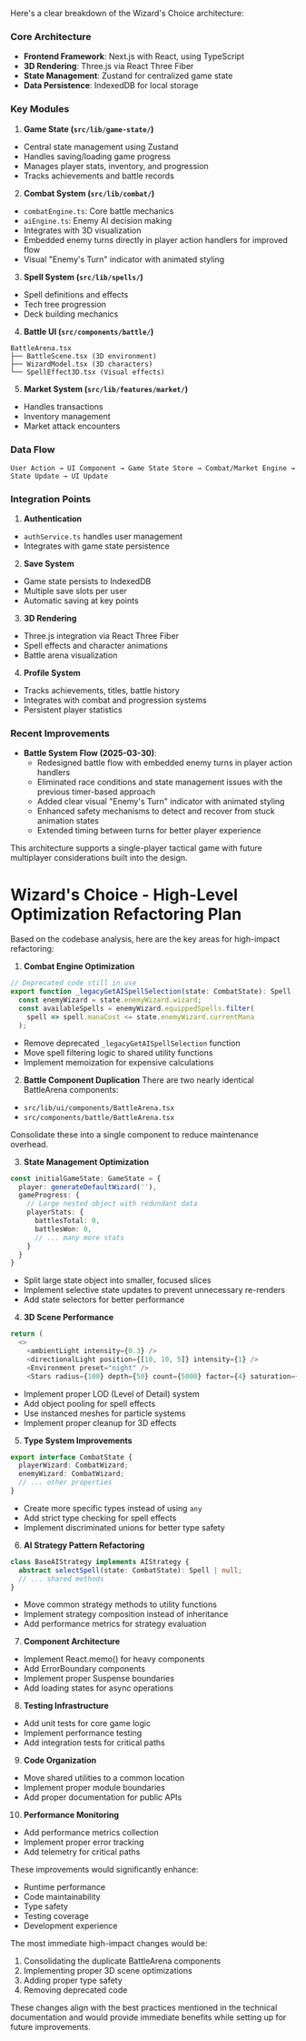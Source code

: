 Here's a clear breakdown of the Wizard's Choice architecture:

### Core Architecture
- **Frontend Framework**: Next.js with React, using TypeScript
- **3D Rendering**: Three.js via React Three Fiber
- **State Management**: Zustand for centralized game state
- **Data Persistence**: IndexedDB for local storage

### Key Modules

1. **Game State (`src/lib/game-state/`)**
- Central state management using Zustand
- Handles saving/loading game progress
- Manages player stats, inventory, and progression
- Tracks achievements and battle records

2. **Combat System (`src/lib/combat/`)**
- `combatEngine.ts`: Core battle mechanics
- `aiEngine.ts`: Enemy AI decision making
- Integrates with 3D visualization
- Embedded enemy turns directly in player action handlers for improved flow
- Visual "Enemy's Turn" indicator with animated styling

3. **Spell System (`src/lib/spells/`)**
- Spell definitions and effects
- Tech tree progression
- Deck building mechanics

4. **Battle UI (`src/components/battle/`)**
```
BattleArena.tsx
├── BattleScene.tsx (3D environment)
├── WizardModel.tsx (3D characters)
└── SpellEffect3D.tsx (Visual effects)
```

5. **Market System (`src/lib/features/market/`)**
- Handles transactions
- Inventory management
- Market attack encounters

### Data Flow
```
User Action → UI Component → Game State Store → Combat/Market Engine → State Update → UI Update
```

### Integration Points

1. **Authentication**
- `authService.ts` handles user management
- Integrates with game state persistence

2. **Save System**
- Game state persists to IndexedDB
- Multiple save slots per user
- Automatic saving at key points

3. **3D Rendering**
- Three.js integration via React Three Fiber
- Spell effects and character animations
- Battle arena visualization

4. **Profile System**
- Tracks achievements, titles, battle history
- Integrates with combat and progression systems
- Persistent player statistics

### Recent Improvements

- **Battle System Flow (2025-03-30)**: 
  - Redesigned battle flow with embedded enemy turns in player action handlers
  - Eliminated race conditions and state management issues with the previous timer-based approach
  - Added clear visual "Enemy's Turn" indicator with animated styling
  - Enhanced safety mechanisms to detect and recover from stuck animation states
  - Extended timing between turns for better player experience

This architecture supports a single-player tactical game with future multiplayer considerations built into the design.


# Wizard's Choice - High-Level Optimization Refactoring Plan

Based on the codebase analysis, here are the key areas for high-impact refactoring:

1. **Combat Engine Optimization**
````typescript path=src/lib/combat/combatEngine.ts mode=EXCERPT
// Deprecated code still in use
export function _legacyGetAISpellSelection(state: CombatState): Spell | null {
  const enemyWizard = state.enemyWizard.wizard;
  const availableSpells = enemyWizard.equippedSpells.filter(
    spell => spell.manaCost <= state.enemyWizard.currentMana
  );
````

- Remove deprecated `_legacyGetAISpellSelection` function
- Move spell filtering logic to shared utility functions
- Implement memoization for expensive calculations

2. **Battle Component Duplication**
There are two nearly identical BattleArena components:
- `src/lib/ui/components/BattleArena.tsx`
- `src/components/battle/BattleArena.tsx`

Consolidate these into a single component to reduce maintenance overhead.

3. **State Management Optimization**
````typescript path=src/lib/game-state/gameStateStore.ts mode=EXCERPT
const initialGameState: GameState = {
  player: generateDefaultWizard(''),
  gameProgress: {
    // Large nested object with redundant data
    playerStats: {
      battlesTotal: 0,
      battlesWon: 0,
      // ... many more stats
    }
  }
}
````

- Split large state object into smaller, focused slices
- Implement selective state updates to prevent unnecessary re-renders
- Add state selectors for better performance

4. **3D Scene Performance**
````typescript path=src/components/battle/BattleScene.tsx mode=EXCERPT
return (
  <>
    <ambientLight intensity={0.3} />
    <directionalLight position={[10, 10, 5]} intensity={1} />
    <Environment preset="night" />
    <Stars radius={100} depth={50} count={5000} factor={4} saturation={0} fade />
````

- Implement proper LOD (Level of Detail) system
- Add object pooling for spell effects
- Use instanced meshes for particle systems
- Implement proper cleanup for 3D effects

5. **Type System Improvements**
````typescript path=src/lib/types.ts mode=EXCERPT
export interface CombatState {
  playerWizard: CombatWizard;
  enemyWizard: CombatWizard;
  // ... other properties
}
````

- Create more specific types instead of using `any`
- Add strict type checking for spell effects
- Implement discriminated unions for better type safety

6. **AI Strategy Pattern Refactoring**
````typescript path=src/lib/combat/aiEngine.ts mode=EXCERPT
class BaseAIStrategy implements AIStrategy {
  abstract selectSpell(state: CombatState): Spell | null;
  // ... shared methods
}
````

- Move common strategy methods to utility functions
- Implement strategy composition instead of inheritance
- Add performance metrics for strategy evaluation

7. **Component Architecture**
- Implement React.memo() for heavy components
- Add ErrorBoundary components
- Implement proper Suspense boundaries
- Add loading states for async operations

8. **Testing Infrastructure**
- Add unit tests for core game logic
- Implement performance testing
- Add integration tests for critical paths

9. **Code Organization**
- Move shared utilities to a common location
- Implement proper module boundaries
- Add proper documentation for public APIs

10. **Performance Monitoring**
- Add performance metrics collection
- Implement proper error tracking
- Add telemetry for critical paths

These improvements would significantly enhance:
- Runtime performance
- Code maintainability
- Type safety
- Testing coverage
- Development experience

The most immediate high-impact changes would be:
1. Consolidating the duplicate BattleArena components
2. Implementing proper 3D scene optimizations
3. Adding proper type safety
4. Removing deprecated code

These changes align with the best practices mentioned in the technical documentation and would provide immediate benefits while setting up for future improvements.
